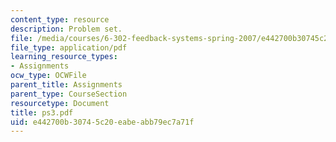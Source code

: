 ```yaml
---
content_type: resource
description: Problem set.
file: /media/courses/6-302-feedback-systems-spring-2007/e442700b30745c20eabeabb79ec7a71f_ps3.pdf
file_type: application/pdf
learning_resource_types:
- Assignments
ocw_type: OCWFile
parent_title: Assignments
parent_type: CourseSection
resourcetype: Document
title: ps3.pdf
uid: e442700b-3074-5c20-eabe-abb79ec7a71f
---
```

